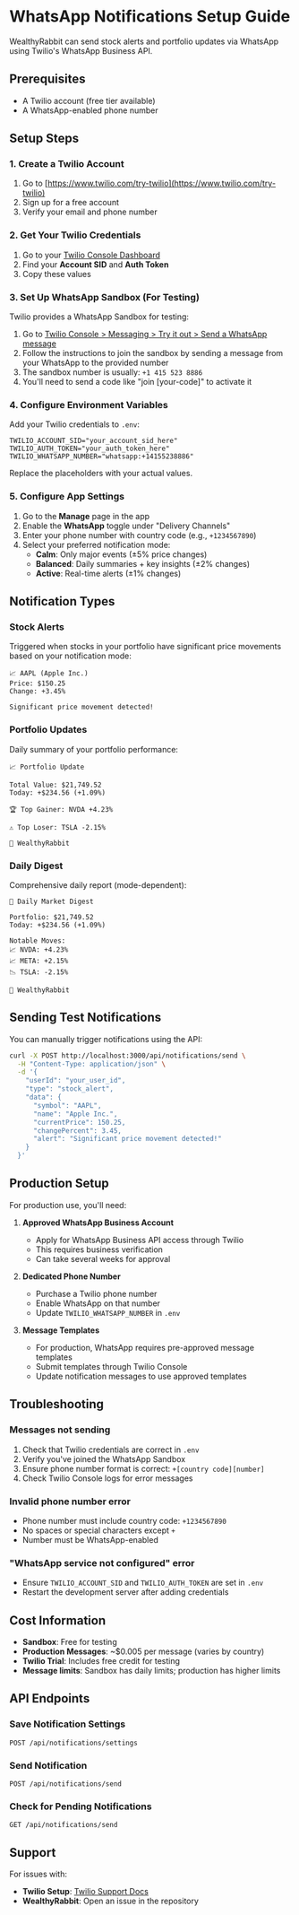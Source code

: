 # WhatsApp Notifications Setup Guide

WealthyRabbit can send stock alerts and portfolio updates via WhatsApp using Twilio's WhatsApp Business API.

## Prerequisites

- A Twilio account (free tier available)
- A WhatsApp-enabled phone number

## Setup Steps

### 1. Create a Twilio Account

1. Go to [https://www.twilio.com/try-twilio](https://www.twilio.com/try-twilio)
2. Sign up for a free account
3. Verify your email and phone number

### 2. Get Your Twilio Credentials

1. Go to your [Twilio Console Dashboard](https://www.twilio.com/console)
2. Find your **Account SID** and **Auth Token**
3. Copy these values

### 3. Set Up WhatsApp Sandbox (For Testing)

Twilio provides a WhatsApp Sandbox for testing:

1. Go to [Twilio Console > Messaging > Try it out > Send a WhatsApp message](https://www.twilio.com/console/sms/whatsapp/sandbox)
2. Follow the instructions to join the sandbox by sending a message from your WhatsApp to the provided number
3. The sandbox number is usually: `+1 415 523 8886`
4. You'll need to send a code like "join [your-code]" to activate it

### 4. Configure Environment Variables

Add your Twilio credentials to `.env`:

```env
TWILIO_ACCOUNT_SID="your_account_sid_here"
TWILIO_AUTH_TOKEN="your_auth_token_here"
TWILIO_WHATSAPP_NUMBER="whatsapp:+14155238886"
```

Replace the placeholders with your actual values.

### 5. Configure App Settings

1. Go to the **Manage** page in the app
2. Enable the **WhatsApp** toggle under "Delivery Channels"
3. Enter your phone number with country code (e.g., `+1234567890`)
4. Select your preferred notification mode:
   - **Calm**: Only major events (±5% price changes)
   - **Balanced**: Daily summaries + key insights (±2% changes)
   - **Active**: Real-time alerts (±1% changes)

## Notification Types

### Stock Alerts
Triggered when stocks in your portfolio have significant price movements based on your notification mode:

```
📈 AAPL (Apple Inc.)
Price: $150.25
Change: +3.45%

Significant price movement detected!
```

### Portfolio Updates
Daily summary of your portfolio performance:

```
📈 Portfolio Update

Total Value: $21,749.52
Today: +$234.56 (+1.09%)

🏆 Top Gainer: NVDA +4.23%

⚠️ Top Loser: TSLA -2.15%

🐇 WealthyRabbit
```

### Daily Digest
Comprehensive daily report (mode-dependent):

```
🌅 Daily Market Digest

Portfolio: $21,749.52
Today: +$234.56 (+1.09%)

Notable Moves:
📈 NVDA: +4.23%
📈 META: +2.15%
📉 TSLA: -2.15%

🐇 WealthyRabbit
```

## Sending Test Notifications

You can manually trigger notifications using the API:

```bash
curl -X POST http://localhost:3000/api/notifications/send \
  -H "Content-Type: application/json" \
  -d '{
    "userId": "your_user_id",
    "type": "stock_alert",
    "data": {
      "symbol": "AAPL",
      "name": "Apple Inc.",
      "currentPrice": 150.25,
      "changePercent": 3.45,
      "alert": "Significant price movement detected!"
    }
  }'
```

## Production Setup

For production use, you'll need:

1. **Approved WhatsApp Business Account**
   - Apply for WhatsApp Business API access through Twilio
   - This requires business verification
   - Can take several weeks for approval

2. **Dedicated Phone Number**
   - Purchase a Twilio phone number
   - Enable WhatsApp on that number
   - Update `TWILIO_WHATSAPP_NUMBER` in `.env`

3. **Message Templates**
   - For production, WhatsApp requires pre-approved message templates
   - Submit templates through Twilio Console
   - Update notification messages to use approved templates

## Troubleshooting

### Messages not sending

1. Check that Twilio credentials are correct in `.env`
2. Verify you've joined the WhatsApp Sandbox
3. Ensure phone number format is correct: `+[country code][number]`
4. Check Twilio Console logs for error messages

### Invalid phone number error

- Phone number must include country code: `+1234567890`
- No spaces or special characters except `+`
- Number must be WhatsApp-enabled

### "WhatsApp service not configured" error

- Ensure `TWILIO_ACCOUNT_SID` and `TWILIO_AUTH_TOKEN` are set in `.env`
- Restart the development server after adding credentials

## Cost Information

- **Sandbox**: Free for testing
- **Production Messages**: ~$0.005 per message (varies by country)
- **Twilio Trial**: Includes free credit for testing
- **Message limits**: Sandbox has daily limits; production has higher limits

## API Endpoints

### Save Notification Settings
```
POST /api/notifications/settings
```

### Send Notification
```
POST /api/notifications/send
```

### Check for Pending Notifications
```
GET /api/notifications/send
```

## Support

For issues with:
- **Twilio Setup**: [Twilio Support Docs](https://www.twilio.com/docs/whatsapp)
- **WealthyRabbit**: Open an issue in the repository
